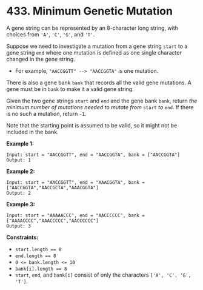 # 433. Minimum Genetic Mutation

A gene string can be represented by an 8-character long string, with choices from `'A'`, `'C'`, `'G'`, and `'T'`.

Suppose we need to investigate a mutation from a gene string `start` to a gene string `end` where one mutation is defined as one single character changed in the gene string.

- For example, `"AACCGGTT" --> "AACCGGTA"` is one mutation.

There is also a gene bank `bank` that records all the valid gene mutations. A gene must be in `bank` to make it a valid gene string.

Given the two gene strings `start` and `end` and the gene bank `bank`, return *the minimum number of mutations needed to mutate from* `start` *to* `end`. If there is no such a mutation, return `-1`.

Note that the starting point is assumed to be valid, so it might not be included in the bank.

**Example 1:**

```()
Input: start = "AACCGGTT", end = "AACCGGTA", bank = ["AACCGGTA"]
Output: 1
```

**Example 2:**

```()
Input: start = "AACCGGTT", end = "AAACGGTA", bank = ["AACCGGTA","AACCGCTA","AAACGGTA"]
Output: 2
```

**Example 3:**

```()
Input: start = "AAAAACCC", end = "AACCCCCC", bank = ["AAAACCCC","AAACCCCC","AACCCCCC"]
Output: 3
```

**Constraints:**

- `start.length == 8`
- `end.length == 8`
- `0 <= bank.length <= 10`
- `bank[i].length == 8`
- `start`, `end`, and `bank[i]` consist of only the characters `['A', 'C', 'G', 'T']`.

